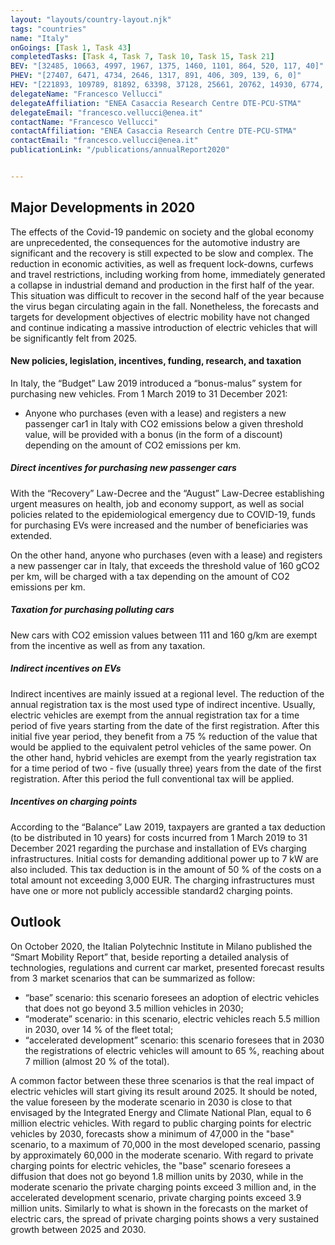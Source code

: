 ```yaml
---
layout: "layouts/country-layout.njk"
tags: "countries"
name: "Italy"
onGoings: [Task 1, Task 43]
completedTasks: [Task 4, Task 7, Task 10, Task 15, Task 21]
BEV: "[32485, 10663, 4997, 1967, 1375, 1460, 1101, 864, 520, 117, 40]"
PHEV: "[27407, 6471, 4734, 2646, 1317, 891, 406, 309, 139, 6, 0]"
HEV: "[221893, 109789, 81892, 63398, 37128, 25661, 20762, 14930, 6774, 5238, 5009]"
delegateName: "​Francesco Vellucci"
delegateAffiliation: "ENEA Casaccia Research Centre DTE-PCU-STMA"
delegateEmail: "francesco.vellucci@enea.it"
contactName: "Francesco Vellucci"
contactAffiliation: "ENEA Casaccia Research Centre DTE-PCU-STMA"
contactEmail: "francesco.vellucci@enea.it"
publicationLink: "/publications/annualReport2020"


---
```

## Major Developments in 2020
The effects of the Covid-19 pandemic on society and the global economy are unprecedented, the consequences for the automotive industry are significant and the recovery is still expected to be slow and complex. The reduction in economic activities, as well as frequent lock-downs, curfews and travel restrictions, including working from home, immediately generated a collapse in industrial demand and production in the first half of the year. This situation was difficult to recover in the second half of the year because the virus began circulating again in the fall. Nonetheless, the forecasts and targets for development objectives of electric mobility have not changed and continue indicating a massive introduction of electric vehicles that will be significantly felt from 2025. 

#### New policies, legislation, incentives, funding, research, and taxation 
In Italy, the “Budget” Law 2019 introduced a “bonus-malus” system for purchasing new vehicles. From 1 March 2019 to 31 December 2021: 
- Anyone who purchases (even with a lease) and registers a new passenger car1 in Italy with CO2 emissions below a given threshold value, will be provided with a bonus (in the form of a discount) depending on the amount of CO2 emissions per km.  


##### Direct incentives for purchasing new passenger cars 
With the “Recovery” Law-Decree and the “August” Law-Decree establishing urgent measures on health, job and economy support, as well as social policies related to the epidemiological emergency due to COVID-19, funds for purchasing EVs were increased and the number of beneficiaries was extended. 

On the other hand, anyone who purchases (even with a lease) and registers a new passenger car in Italy, that exceeds the threshold value of 160 gCO2 per km, will be charged with a tax depending on the amount of CO2 emissions per km. 
##### Taxation for purchasing polluting cars 
New cars with CO2 emission values between 111 and 160 g/km are exempt from the incentive as well as from any taxation. 
##### Indirect incentives on EVs 
Indirect incentives are mainly issued at a regional level. The reduction of the annual registration tax is the most used type of indirect incentive. Usually, electric vehicles are exempt from the annual registration tax for a time period of five years starting from the date of the first registration. After this initial five year period, they benefit from a 75 % reduction of the value that would be applied to the equivalent petrol vehicles of the same power. On the other hand, hybrid vehicles are exempt from the yearly registration tax for a time period of two - five (usually three) years from the date of the first registration. After this period the full conventional tax will be applied. 
##### Incentives on charging points 
According to the “Balance” Law 2019, taxpayers are granted a tax deduction (to be distributed in 10 years) for costs incurred from 1 March 2019 to 31 December 2021 regarding the purchase and installation of EVs charging infrastructures. Initial costs for demanding additional power up to 7 kW are also included. This tax deduction is in the amount of 50 % of the costs on a total amount not exceeding 3,000 EUR. The charging infrastructures must have one or more not publicly accessible standard2 charging points. 
## Outlook   
On October 2020, the Italian Polytechnic Institute in Milano published the “Smart Mobility Report” that, beside reporting a detailed analysis of technologies, regulations and current car market, presented forecast results from 3 market scenarios that can be summarized as follow: 
- “base” scenario: this scenario foresees an adoption of electric vehicles that does not go beyond 3.5 million vehicles in 2030; 
- “moderate” scenario: in this scenario, electric vehicles reach 5.5 million in 2030, over 14 % of the fleet total; 
- “accelerated development” scenario: this scenario foresees that in 2030 the registrations of electric vehicles will amount to 65 %, reaching about 7 million (almost 20 % of the total). 

A common factor between these three scenarios is that the real impact of electric vehicles will start giving its result around 2025. 
It should be noted, the value foreseen by the moderate scenario in 2030 is close to that envisaged by the Integrated Energy and Climate National Plan, equal to 6 million electric vehicles. 
With regard to public charging points for electric vehicles by 2030, forecasts show a minimum of 47,000 in the "base" scenario, to a maximum of 70,000 in the most developed scenario, passing by approximately 60,000 in the moderate scenario. 
With regard to private charging points for electric vehicles, the "base" scenario foresees a diffusion that does not go beyond 1.8 million units by 2030, while in the moderate scenario the private charging points exceed 3 million and, in the accelerated development scenario, private charging points exceed 3.9 million units. Similarly to what is shown in the forecasts on the market of electric cars, the spread of private charging points shows a very sustained growth between 2025 and 2030. 
